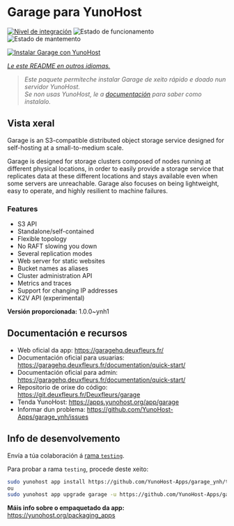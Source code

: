 <!--
NOTA: Este README foi creado automáticamente por <https://github.com/YunoHost/apps/tree/master/tools/readme_generator>
NON debe editarse manualmente.
-->

# Garage para YunoHost

[![Nivel de integración](https://dash.yunohost.org/integration/garage.svg)](https://ci-apps.yunohost.org/ci/apps/garage/) ![Estado de funcionamento](https://ci-apps.yunohost.org/ci/badges/garage.status.svg) ![Estado de mantemento](https://ci-apps.yunohost.org/ci/badges/garage.maintain.svg)

[![Instalar Garage con YunoHost](https://install-app.yunohost.org/install-with-yunohost.svg)](https://install-app.yunohost.org/?app=garage)

*[Le este README en outros idiomas.](./ALL_README.md)*

> *Este paquete permíteche instalar Garage de xeito rápido e doado nun servidor YunoHost.*  
> *Se non usas YunoHost, le a [documentación](https://yunohost.org/install) para saber como instalalo.*

## Vista xeral

Garage is an S3-compatible distributed object storage service designed for self-hosting at a small-to-medium scale.

Garage is designed for storage clusters composed of nodes running at different physical locations, in order to easily provide a storage service that replicates data at these different locations and stays available even when some servers are unreachable. Garage also focuses on being lightweight, easy to operate, and highly resilient to machine failures.

### Features

- S3 API
- Standalone/self-contained
- Flexible topology
- No RAFT slowing you down
- Several replication modes
- Web server for static websites
- Bucket names as aliases
- Cluster administration API
- Metrics and traces
- Support for changing IP addresses
- K2V API (experimental)


**Versión proporcionada:** 1.0.0~ynh1
## Documentación e recursos

- Web oficial da app: <https://garagehq.deuxfleurs.fr/>
- Documentación oficial para usuarias: <https://garagehq.deuxfleurs.fr/documentation/quick-start/>
- Documentación oficial para admin: <https://garagehq.deuxfleurs.fr/documentation/quick-start/>
- Repositorio de orixe do código: <https://git.deuxfleurs.fr/Deuxfleurs/garage>
- Tenda YunoHost: <https://apps.yunohost.org/app/garage>
- Informar dun problema: <https://github.com/YunoHost-Apps/garage_ynh/issues>

## Info de desenvolvemento

Envía a túa colaboración á [rama `testing`](https://github.com/YunoHost-Apps/garage_ynh/tree/testing).

Para probar a rama `testing`, procede deste xeito:

```bash
sudo yunohost app install https://github.com/YunoHost-Apps/garage_ynh/tree/testing --debug
ou
sudo yunohost app upgrade garage -u https://github.com/YunoHost-Apps/garage_ynh/tree/testing --debug
```

**Máis info sobre o empaquetado da app:** <https://yunohost.org/packaging_apps>
